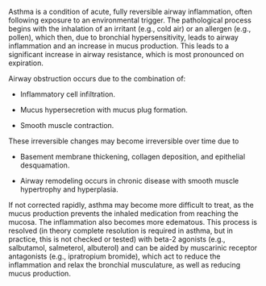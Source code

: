 Asthma is a condition of acute, fully reversible airway inflammation, often following exposure to an environmental trigger. The pathological process begins with the inhalation of an irritant (e.g., cold air) or an allergen (e.g., pollen), which then, due to bronchial hypersensitivity, leads to airway inflammation and an increase in mucus production. This leads to a significant increase in airway resistance, which is most pronounced on expiration.

Airway obstruction occurs due to the combination of:

- Inflammatory cell infiltration.

- Mucus hypersecretion with mucus plug formation.

- Smooth muscle contraction.

These irreversible changes may become irreversible over time due to

- Basement membrane thickening, collagen deposition, and epithelial desquamation.

- Airway remodeling occurs in chronic disease with smooth muscle hypertrophy and hyperplasia.

If not corrected rapidly, asthma may become more difficult to treat, as the mucus production prevents the inhaled medication from reaching the mucosa. The inflammation also becomes more edematous. This process is resolved (in theory complete resolution is required in asthma, but in practice, this is not checked or tested) with beta-2 agonists (e.g., salbutamol, salmeterol, albuterol) and can be aided by muscarinic receptor antagonists (e.g., ipratropium bromide), which act to reduce the inflammation and relax the bronchial musculature, as well as reducing mucus production.